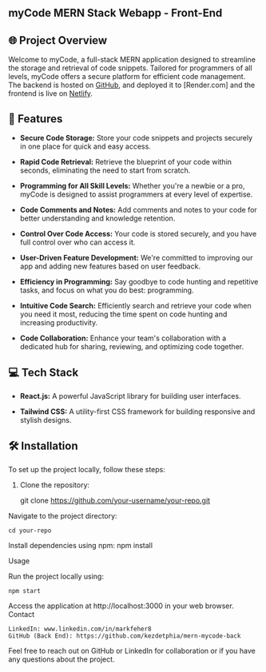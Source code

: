 ## myCode MERN Stack Webapp - Front-End


## 🌐 Project Overview

Welcome to myCode, a full-stack MERN application designed to streamline the storage and retrieval of code snippets. Tailored for programmers of all levels, myCode offers a secure platform for efficient code management. The backend is hosted on [GitHub](https://github.com/kezdetphia/mern-mycode-back), and deployed it to [Render.com] and the frontend is live on [Netlify](https://deluxe-froyo-98610e.netlify.app/).

## 🚀 Features

- **Secure Code Storage:** Store your code snippets and projects securely in one place for quick and easy access.
  
- **Rapid Code Retrieval:** Retrieve the blueprint of your code within seconds, eliminating the need to start from scratch.

- **Programming for All Skill Levels:** Whether you're a newbie or a pro, myCode is designed to assist programmers at every level of expertise.

- **Code Comments and Notes:** Add comments and notes to your code for better understanding and knowledge retention.

- **Control Over Code Access:** Your code is stored securely, and you have full control over who can access it.

- **User-Driven Feature Development:** We're committed to improving our app and adding new features based on user feedback.

- **Efficiency in Programming:** Say goodbye to code hunting and repetitive tasks, and focus on what you do best: programming.

- **Intuitive Code Search:** Efficiently search and retrieve your code when you need it most, reducing the time spent on code hunting and increasing productivity.

- **Code Collaboration:** Enhance your team's collaboration with a dedicated hub for sharing, reviewing, and optimizing code together.

## 💻 Tech Stack

- **React.js:** A powerful JavaScript library for building user interfaces.

- **Tailwind CSS:** A utility-first CSS framework for building responsive and stylish designs.

## 🛠 Installation

To set up the project locally, follow these steps:

1. Clone the repository:

    git clone https://github.com/your-username/your-repo.git

Navigate to the project directory:

    cd your-repo

Install dependencies using npm:
    npm install

Usage

Run the project locally using:

    npm start

Access the application at http://localhost:3000 in your web browser.
Contact

    LinkedIn: www.linkedin.com/in/markfeher8
    GitHub (Back End): https://github.com/kezdetphia/mern-mycode-back

Feel free to reach out on GitHub or LinkedIn for collaboration or if you have any questions about the project.